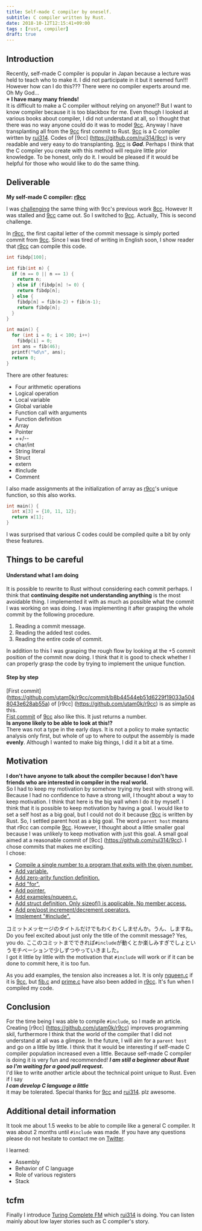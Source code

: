 ```yaml
---
title: Self-made C compiler by oneself.
subtitle: C compiler written by Rust.
date: 2018-10-12T12:15:41+09:00
tags : [rust, compiler]
draft: true
---
```


## Introduction
Recently, self-made C compiler is popular in Japan because a lecture was held to teach who to make it.
I did not participate in it but it seemed fun!!! However how can I do this???
There were no compiler experts around me. Oh My God...   
※ **I have many many friends!**  
It is difficult to make a C compiler without relying on anyone!?
But I want to know compiler because it is too blackbox for me.
Even though I looked at various books about compiler, 
I did not understand at all, so I thought that there was no way anyone could do it was to model [9cc](https://github.com/rui314/9cc).
Anyway I have transplanting all from the [9cc](https://github.com/rui314/9cc) first commit to Rust.
[9cc](https://github.com/rui314/9cc) is a C compiler wirtten by [rui314](https://twitter.com/rui314).
Codes of [9cc] (https://github.com/rui314/9cc) is very readable and very easy to do transplanting.
[9cc](https://github.com/rui314/9cc) is ***God***.
Perhaps I think that the C compiler you create with this method will require little prior knowledge.
To be honest, only do it.
I would be pleased if it would be helpful for those who would like to do the same thing.

## Deliverable
**My self-made C compiler: [r9cc](https://github.com/utam0k/r9cc)**   

I was [challenging](https://github.com/utam0k/r8cc) the same thing with 9cc's previous work [8cc](https://github.com/rui314/8cc).
However It was stalled and [9cc](https://github.com/rui314/9cc) came out.
So I switched to [9cc](https://github.com/rui314/9cc).
Actually, This is second challenge.

In [r9cc](https://github.com/utam0k/r9cc), the first capital letter of the commit message is simply ported commit from [9cc](https://github.com/rui314/9cc).
Since I was tired of writing in English soon, 
I show reader that [r9cc](https://github.com/utam0k/r9cc) can compile this code.
``` c
int fibdp[100];

int fib(int n) {
  if (n == 0 || n == 1) {
    return n;
  } else if (fibdp[n] != 0) {
    return fibdp[n];
  } else {
    fibdp[n] = fib(n-2) + fib(n-1);
    return fibdp[n];
  }
}

int main() {
  for (int i = 0; i < 100; i++)
    fibdp[i] = 0;
  int ans = fib(46);
  printf("%d\n", ans);
  return 0;
}
```

There are other features:

- Four arithmetic operations
- Logical operation
- Local variable
- Global variable
- Function call with arguments
- Function definition
- Array
- Pointer
- ++/\-\-
- char/int
- String literal
- Struct
- extern
- #include
- Comment

I also made assignments at the initialization of array as [r9cc](https://github.com/utam0k/r9cc)'s unique function, so this also works.
```c
int main() {
  int x[3] = {10, 11, 12};
  return x[1];
}
```

I was surprised that various C codes could be compiled quite a bit by only these features.

## Things to be careful
#### Understand what I am doing
It is possible to rewrite to Rust without considering each commit perhaps.
I think that **continuing despite not understanding anything** is the most avoidable thing.
I implemented it with as much as possible what the commit I was working on was doing.
I was implementing it after grasping the whole commit by the following procedure.

1. Reading a commit message.
2. Reading the added test codes.
3. Reading the entire code of commit.

In addition to this I was grasping the rough flow by looking at the +5 commit position of the commit now doing.
I think that it is good to check whether I can properly grasp the code by trying to implement the unique function.

#### Step by step
[First commit] (https://github.com/utam0k/r9cc/commit/b8b44544eb51d6229f19033a5048043e628ab55a) of [r9cc] (https://github.com/utam0k/r9cc) is as simple as this.  
[Fist commit](https://github.com/rui314/9cc/commit/56e94442ae8844688d5390851e5b29ba0c946e2f) of [9cc](https://github.com/rui314/9cc) also like this.
It just returns a number.  
**Is anyone likely to be able to look at this!?**  
There was not a type in the early days.
It is not a policy to make syntactic analysis only first, but whole of up to where to output the assembly is made **evenly**.
Although I wanted to make big things, I did it a bit at a time.

## Motivation
**I don't have anyone to talk about the compiler because I don't have friends who are interested in compiler in the real world.**  
So I had to keep my motivation by somehow trying my best with strong will.
Because I had no confidence to have a strong will, I thought about a way to keep motivation.
I think that here is the big wall when I do it by myself.
I think that it is possible to keep motivation by having a goal.
I would like to set a self host as a big goal, but I could not do it because [r9cc](https://github.com/rui314/9cc) is written by Rust.
So, I settled parent host as a big goal.
The word `parent host` means that r9cc can compile [9cc](https://github.com/rui314/9cc).
However, I thought about a little smaller goal because I was unlikely to keep motivation with just this goal.
A small goal aimed at a reasonable commit of [9cc] (https://github.com/rui314/9cc).
I chose commits that makes me exciting.  
I chose:

- [Compile a single number to a program that exits with the given number.](https://github.com/rui314/9cc/commit/56e94442ae8844688d5390851e5b29ba0c946e2f)
- [Add variable.](https://github.com/rui314/9cc/commit/42e403e3de0c6457bc11ab14c55a9dad27ed82be)
- [Add zero-arity function definition.](https://github.com/rui314/9cc/commit/c7933acab4e410aa0c0c7a38358092208ace822d)
- [Add "for".](https://github.com/rui314/9cc/commit/b487b30ab0c600b764ea3a94e2502b68f5ee4194)
- [Add pointer.](https://github.com/rui314/9cc/commit/e43b738d6bb6ecd397e09b46346e0825a00d89e6)
- [Add examples/nqueen.c.](https://github.com/rui314/9cc/commit/63739ad7ef08ee7e037862dfa05739ce00abac5f)
- [Add struct definition. Only sizeof() is applicable. No member access.](https://github.com/rui314/9cc/commit/bf717fa5e53ebbae9f949515d3662f77af4ff4dd)
- [Add pre/post increment/decrement operators.](https://github.com/rui314/9cc/commit/a406a04660d848e083d7b39610409fd9ba497142)
- [Implement "#include".](https://github.com/rui314/9cc/commit/a382606b9728ca33f5dedae4f6ca5cc3c9404838)

コミットメッセージのタイトルだけでもわくわくしませんか。うん、しますね。  
Do you feel excited about just only the title of the commit message? Yes, you do.
ここのコミットまでできれば`#include`が動くとか楽しみすぎでしょというモチベーションで少しずつやっていきました。  
I got it little by little with the motivation that `#include` will work or if it can be done to commit here, it is too fun.

As you add examples, the tension also increases a lot.
It is only [nqueen.c](https://github.com/rui314/9cc/blob/master/examples/nqueen.c) if it is [9cc](https://github.com/rui314/9cc),
but [fib.c](https://github.com/utam0k/r9cc/blob/master/examples/fib.c) and [prime.c](https://github.com/utam0k/r9cc/blob/master/examples/prime.c) 
have also been added in [r9cc](https://github.com/utam0k/r9cc).
It's fun when I compiled my code.

## Conclusion
For the time being I was able to compile `#include`, so I made an article.
Creating [r9cc] (https://github.com/utam0k/r9cc) improves programming skil, 
furthermore I think that the world of the compiler that I did not understand at all was a glimpse.
In the future, I will aim for a `parent host` and go on a little by little.
I think that it would be interesting if self-made C compiler population increased even a little.
Because self-made C compiler is doing it is very fun and recommended!
***I am still a beginner about Rust so I'm waiting for a good pull request.***  
I'd like to write another article about the technical point unique to Rust.
Even if I say  
***I can develop C language a little***   
it may be tolerated.
Special thanks for [9cc](https://github.com/rui314/9cc) and [rui314](https://twitter.com/rui314).
plz awesome.

## Additional detail information
It took me about 1.5 weeks to be able to compile like a general C compiler.
It was about 2 months until `#include` was made.
If you have any questions please do not hesitate to contact me on [Twitter](https://twitter.com/utam0k).

I learned:

- Assembly
- Behavior of C language
- Role of various registers
- Stack

## tcfm
Finally I introduce [Turing Complete FM](https://turingcomplete.fm/) which [rui314](https://twitter.com/rui314) is doing.
You can listen mainly about low layer stories such as C compiler's story.
